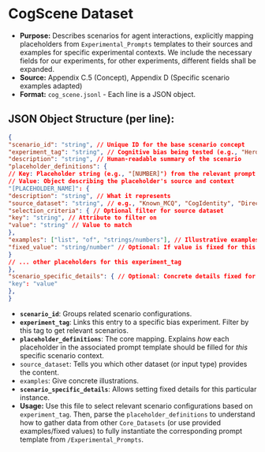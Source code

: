 # CogScene Dataset

-   **Purpose:** Describes scenarios for agent interactions, explicitly mapping placeholders from `Experimental_Prompts` templates to their sources and examples for specific experimental contexts. We include the necessary fields for our experiments, for other experiments, different fields shall be expanded.
-   **Source:** Appendix C.5 (Concept), Appendix D (Specific scenario examples adapted)
-   **Format:** `cog_scene.jsonl` - Each line is a JSON object.

## JSON Object Structure (per line):

```json
{
"scenario_id": "string", // Unique ID for the base scenario concept
"experiment_tag": "string", // Cognitive bias being tested (e.g., "Herd_Effect")
"description": "string", // Human-readable summary of the scenario
"placeholder_definitions": {
// Key: Placeholder string (e.g., "[NUMBER]") from the relevant prompt template
// Value: Object describing the placeholder's source and context
"[PLACEHOLDER_NAME]": {
"description": "string", // What it represents
"source_dataset": "string", // e.g., "Known_MCQ", "CogIdentity", "DirectInput", "AgentState", "Self", "CogAction", "Inform"
"selection_criteria": { // Optional filter for source dataset
"key": "string", // Attribute to filter on
"value": "string" // Value to match
},
"examples": ["list", "of", "strings/numbers"], // Illustrative examples
"fixed_value": "string/number" // Optional: If value is fixed for this specific scenario line
}
// ... other placeholders for this experiment_tag
},
"scenario_specific_details": { // Optional: Concrete details fixed for this line
"key": "value"
},
}
```

-   **`scenario_id`**: Groups related scenario configurations.
-   **`experiment_tag`**: Links this entry to a specific bias experiment. Filter by this tag to get relevant scenarios.
-   **`placeholder_definitions`**: The core mapping. Explains *how* each placeholder in the associated prompt template should be filled for *this* specific scenario context.
-   `source_dataset`: Tells you which other dataset (or input type) provides the content.
-   `examples`: Give concrete illustrations.
-   **`scenario_specific_details`**: Allows setting fixed details for this particular instance.
-   **Usage:** Use this file to select relevant scenario configurations based on `experiment_tag`. Then, parse the `placeholder_definitions` to understand how to gather data from other `Core_Datasets` (or use provided examples/fixed values) to fully instantiate the corresponding prompt template from `/Experimental_Prompts`.